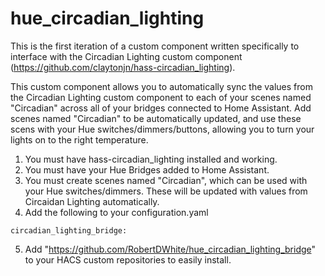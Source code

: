 # hue_circadian_lighting
 
This is the first iteration of a custom component written specifically to interface with the Circadian Lighting custom component (https://github.com/claytonjn/hass-circadian_lighting). 

This custom component allows you to automatically sync the values from the Circadian Lighting custom component to each of your scenes named "Circadian" across all of your bridges connected to Home Assistant. Add scenes named "Circadian" to be automatically updated, and use these scens with your Hue switches/dimmers/buttons, allowing you to turn your lights on to the right temperature.

1) You must have hass-circadian_lighting installed and working.
2) You must have your Hue Bridges added to Home Assistant.
3) You must create scenes named "Circadian", which can be used with your Hue switches/dimmers. These will be updated with values from Circaidan Lighting automatically.
4) Add the following to your configuration.yaml

```
circadian_lighting_bridge:
```

5) Add "https://github.com/RobertDWhite/hue_circadian_lighting_bridge" to your HACS custom repositories to easily install.
